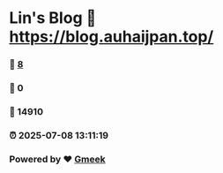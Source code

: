 # Lin's Blog :link: https://blog.auhaijpan.top/ 
### :page_facing_up: [8](https://blog.auhaijpan.top//tag.html) 
### :speech_balloon: 0 
### :hibiscus: 14910 
### :alarm_clock: 2025-07-08 13:11:19 
### Powered by :heart: [Gmeek](https://github.com/Meekdai/Gmeek)
